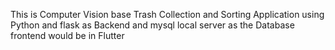 This is Computer Vision base Trash Collection and Sorting Application using Python and flask as Backend and mysql local server as the Database frontend would be in Flutter
